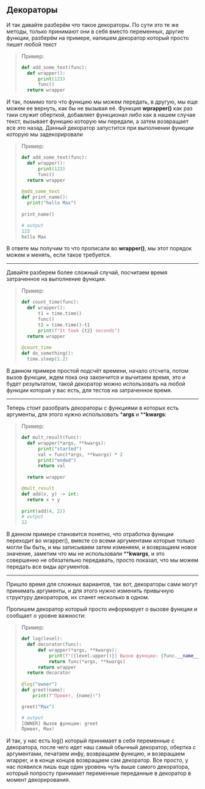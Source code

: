 ## Декораторы

И так давайте разберём что такое декораторы. По сути это те же методы, только принимают они в себя вместо переменных, другие функции, разберём на примере, напишем декоратор который просто пишет любой текст

> Пример:
> 
> 
> ```python
> def add_some_text(func):
> 	def wrapper():
> 		print(123)
> 		func()
> 	return wrapper
> ```
> 

И так, помимо того что функцию мы можем передать, в другую, мы еще можем ее вернуть, как бы не вызывая её. Функция **wprapper()** как раз таки служит оберткой, добавляет функционал либо как в нашем случае текст, вызывает функцию которую мы передали, а затем возвращает все это назад. Данный декоратор запустится при выполнении функции которую мы задекорировали

> Пример:
> 
> 
> ```python
> def add_some_text(func):
> 	def wrapper():
> 		print(123)
> 		func()
> 	return wrapper
> 	
> @add_some_text
> def print_name():
> 	print("hello Max")
> 	
> print_name()
> 
> # output
> 123
> hello Max
> ```
> 

В ответе мы получим то что прописали во **wrapper()**, мы этот порядок можем и менять, если такое требуется.

---

Давайте разберем более сложный случай, посчитаем время затраченное на выполнение функции.

> Пример:
> 
> 
> ```python
> def count_time(func):
> 	def wrapper():
> 		t1 = time.time()
> 		func()
> 		t2 = time.time()-t1
> 		print(f"It took {t2} seconds")
> 	return wrapper
> 	
> @count_time
> def do_something():
> 	time.sleep(1.2)
> ```
> 

В данном примере простой подсчёт времени, начало отсчета, потом вызов функции, ждем пока она закончится и вычитаем время, это и будет результатом, такой декоратор можно использовать на любой функции которая у вас есть, для тестов на затраченное время.

---

Теперь стоит разобрать декораторы с функциями в которых есть аргументы, для этого нужно использовать ***args** и ****kwargs**:

> Пример:
> 
> 
> ```python
> def mult_result(func):
> 	def wrapper(*args, **kwargs):
> 		print("started")
> 		val = func(*args, **kwargs) * 2
> 		print("ended")
> 		return val
> 		
> 	return wrapper
> 
> @mult_result
> def add(x, y) -> int:
> 	return x + y
> 	
> print(add(4, 2))
> # output
> 12
> ```
> 

В данном примере становится понятно, что отработка функции переходит во wrapper(), вместе со всеми аргументами которые только могли бы быть, и мы записываем затем изменяем, и возвращаем новое значение, заметим что мы не использовали ****kwargs**, и это совершенно не обязательно передавать, просто показал, что мы можем передать все виды аргументов.

---

Пришло время для сложных вариантов, так вот, декораторы сами могут принимать аргументы, и для этого нужно изменить привычную структуру декораторов, их станет несколько в одном.

Пропишем декоратор который просто информирует о вызове функции и сообщает о уровне важности:

> Пример:
> 
> 
> ```python
> def log(level):
> 	def decorator(func):
> 		def wrapper(*args, **kwargs):
> 			print(f"[{level.upper()}] Вызов функции: {func.__name__}")
> 			return func(*args, **kwargs)
> 		return wrapper
> 	return decorator
> 	
> @log("owner")
> def greet(name):
>     print(f"Привет, {name}!")
> 
> greet("Max")
> 
> # output
> [OWNER] Вызов функции: greet
> Привет, Max!
> ```
> 

И так, у нас есть log() который принимает в себя переменные с декоратора, после чего идет наш самый обычный декоратор, обертка с аргументами, печатаем инфу, возвращаем функцию, и возвращаем wrapper, и в конце концов возвращаем сам декоратор.  Все просто, у нас появился лишь еще один уровень чуть выше самого декоратора, который попросту принимает переменные переданные в декоратор в момент декорирования.